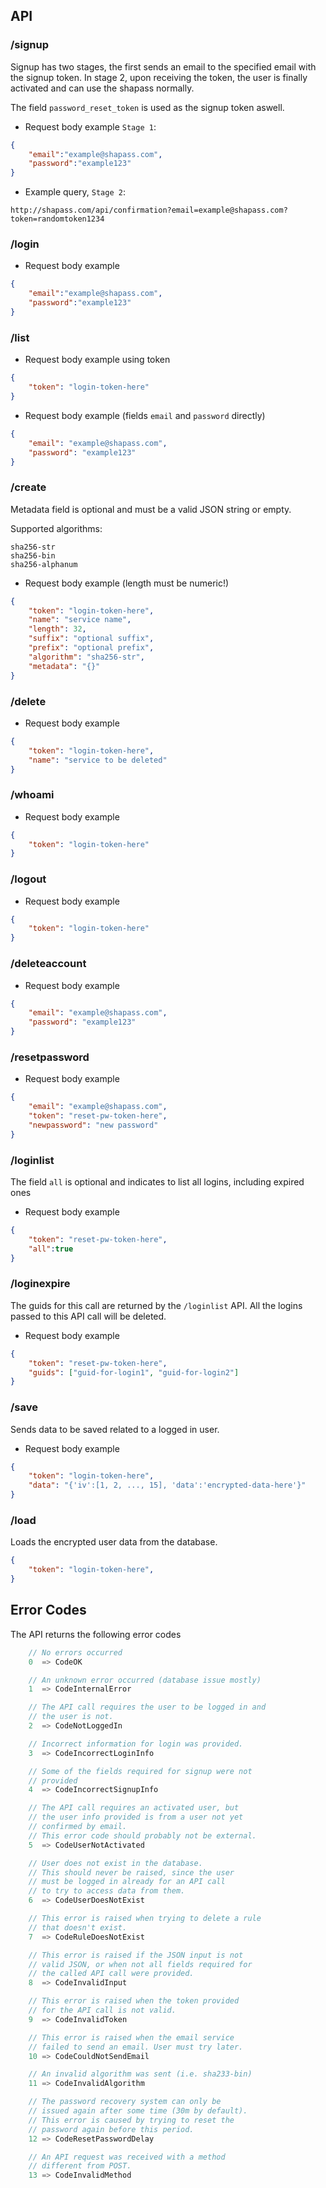 ## API

### /signup

Signup has two stages, the first sends an email to the specified email
with the signup token. In stage 2, upon receiving the token, the user
is finally activated and can use the shapass normally.

The field `password_reset_token` is used as the signup token aswell.

- Request body example `Stage 1`:

```json
{
    "email":"example@shapass.com",
    "password":"example123"
}
```

- Example query, `Stage 2`:

```
http://shapass.com/api/confirmation?email=example@shapass.com?token=randomtoken1234
```

### /login

- Request body example

```json
{
    "email":"example@shapass.com",
    "password":"example123"
}
```

### /list

- Request body example using token
```json
{
    "token": "login-token-here"
}
```

- Request body example (fields `email` and `password` directly)

```json
{
    "email": "example@shapass.com",
    "password": "example123"
}
```

### /create

Metadata field is optional and must be a valid JSON string or empty.

Supported algorithms:

    sha256-str
    sha256-bin
    sha256-alphanum

- Request body example (length must be numeric!)

```json
{
    "token": "login-token-here",
    "name": "service name",
    "length": 32,
    "suffix": "optional suffix",
    "prefix": "optional prefix",
    "algorithm": "sha256-str",
    "metadata": "{}"
}
```

### /delete

- Request body example

```json
{
    "token": "login-token-here",
    "name": "service to be deleted"
}
```

### /whoami

- Request body example

```json
{
    "token": "login-token-here"
}
```

### /logout

- Request body example

```json
{
    "token": "login-token-here"
}
```

### /deleteaccount

- Request body example

```json
{
    "email": "example@shapass.com",
    "password": "example123"
}
```

### /resetpassword

- Request body example

```json
{
    "email": "example@shapass.com",
    "token": "reset-pw-token-here",
    "newpassword": "new password"
}
```

### /loginlist

The field `all` is optional and indicates to list all logins, including expired ones

- Request body example

```json
{
    "token": "reset-pw-token-here",
    "all":true
}
```

### /loginexpire

The guids for this call are returned by the `/loginlist` API.
All the logins passed to this API call will be deleted.

- Request body example

```json
{
    "token": "reset-pw-token-here",
    "guids": ["guid-for-login1", "guid-for-login2"]
}
```

### /save

Sends data to be saved related to a logged in user.

- Request body example

```json
{
    "token": "login-token-here",
    "data": "{'iv':[1, 2, ..., 15], 'data':'encrypted-data-here'}"
}
```

### /load

Loads the encrypted user data from the database.

```json
{
    "token": "login-token-here",
}
```

## Error Codes

The API returns the following error codes

```go
    // No errors occurred
    0  => CodeOK

    // An unknown error occurred (database issue mostly)
    1  => CodeInternalError

    // The API call requires the user to be logged in and
    // the user is not.
    2  => CodeNotLoggedIn

    // Incorrect information for login was provided.
    3  => CodeIncorrectLoginInfo

    // Some of the fields required for signup were not
    // provided
    4  => CodeIncorrectSignupInfo

    // The API call requires an activated user, but
    // the user info provided is from a user not yet
    // confirmed by email.
    // This error code should probably not be external.
    5  => CodeUserNotActivated

    // User does not exist in the database.
    // This should never be raised, since the user
    // must be logged in already for an API call
    // to try to access data from them.
    6  => CodeUserDoesNotExist

    // This error is raised when trying to delete a rule 
    // that doesn't exist.
    7  => CodeRuleDoesNotExist

    // This error is raised if the JSON input is not
    // valid JSON, or when not all fields required for
    // the called API call were provided.
    8  => CodeInvalidInput

    // This error is raised when the token provided
    // for the API call is not valid.
    9  => CodeInvalidToken

    // This error is raised when the email service
    // failed to send an email. User must try later.
    10 => CodeCouldNotSendEmail

    // An invalid algorithm was sent (i.e. sha233-bin)
    11 => CodeInvalidAlgorithm

    // The password recovery system can only be
    // issued again after some time (30m by default).
    // This error is caused by trying to reset the
    // password again before this period.
    12 => CodeResetPasswordDelay

    // An API request was received with a method
    // different from POST.
    13 => CodeInvalidMethod
```